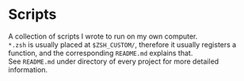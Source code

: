 # Scripts

A collection of scripts I wrote to run on my own computer.  
`*.zsh` is usually placed at `$ZSH_CUSTOM/`, therefore it usually registers a function, and the corresponding `README.md` explains that.  
See `README.md` under directory of every project for more detailed information.
